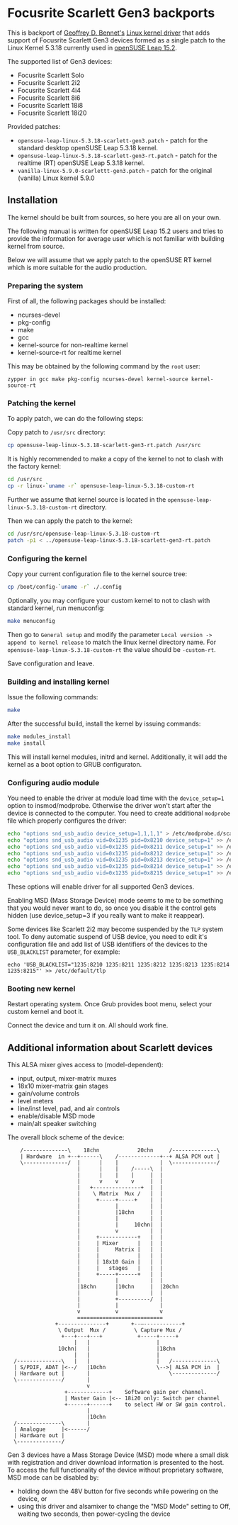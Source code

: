 # Focusrite Scarlett Gen3 backports

This is backport of [Geoffrey D. Bennet's](https://github.com/geoffreybennett)
[Linux kernel driver](https://github.com/geoffreybennett/scarlett-gen2)
that adds support of Focusrite Scarlett Gen3 devices formed as a single patch to the
Linux Kernel 5.3.18 currently used in [openSUSE Leap 15.2](https://www.opensuse.org/).

The supported list of Gen3 devices:

* Focusrite Scarlett Solo
* Focusrite Scarlett 2i2
* Focusrite Scarlett 4i4
* Focusrite Scarlett 8i6
* Focusrite Scarlett 18i8
* Focusrite Scarlett 18i20

Provided patches:

* ```opensuse-leap-linux-5.3.18-scarlett-gen3.patch``` - patch for the standard desktop openSUSE Leap 5.3.18 kernel.
* ```opensuse-leap-linux-5.3.18-scarlett-gen3-rt.patch``` - patch for the realtime (RT) openSUSE Leap 5.3.18 kernel.
* ```vanilla-linux-5.9.0-scarlettt-gen3.patch``` - patch for the original (vanilla) Linux kernel 5.9.0

## Installation

The kernel should be built from sources, so here you are all on your own.

The following manual is written for openSUSE Leap 15.2 users and tries to provide the
information for average user which is not familiar with building kernel from source.

Below we will assume that we apply patch to the openSUSE RT kernel which is more suitable for the audio production.

### Preparing the system

First of all, the following packages should be installed:

* ncurses-devel
* pkg-config
* make
* gcc
* kernel-source for non-realtime kernel
* kernel-source-rt for realtime kernel

This may be obtained by the following command by the ```root``` user:
```
zypper in gcc make pkg-config ncurses-devel kernel-source kernel-source-rt
```

### Patching the kernel

To apply patch, we can do the following steps:

Copy patch to ```/usr/src``` directory:
```bash
cp opensuse-leap-linux-5.3.18-scarlett-gen3-rt.patch /usr/src
```

It is highly recommended to make a copy of the kernel to not to clash with the factory kernel:
```bash
cd /usr/src
cp -r linux-`uname -r` opensuse-leap-linux-5.3.18-custom-rt
```

Further we assume that kernel source is located in the ```opensuse-leap-linux-5.3.18-custom-rt``` directory.

Then we can apply the patch to the kernel:
```bash
cd /usr/src/opensuse-leap-linux-5.3.18-custom-rt
patch -p1 < ../opensuse-leap-linux-5.3.18-scarlett-gen3-rt.patch
```

### Configuring the kernel

Copy your current configuration file to the kernel source tree:
```bash
cp /boot/config-`uname -r` ./.config
```

Optionally, you may configure your custom kernel to not to clash with standard kernel, run menuconfig:
```bash
make menuconfig
```

Then go to ```General setup``` and modify the parameter ```Local version -> append to kernel release``` to match the linux kernel
directory name. For ```opensuse-leap-linux-5.3.18-custom-rt``` the value should be ```-custom-rt```.

Save configuration and leave.

### Building and installing kernel

Issue the following commands:

```bash
make
```

After the successful build, install the kernel by issuing commands:
```bash
make modules_install
make install
```

This will install kernel modules, initrd and kernel. Additionally, it will add the kernel as a boot option to GRUB configuraton.

### Configuring audio module

You need to enable the driver at module load time with the ```device_setup=1``` option to insmod/modprobe. Otherwise the driver won't start
after the device is connected to the computer. You need to create additional ```modprobe``` file which properly configures the driver:

```bash
echo "options snd_usb_audio device_setup=1,1,1,1" > /etc/modprobe.d/scarlett-gen3.conf
echo "options snd_usb_audio vid=0x1235 pid=0x8210 device_setup=1" >> /etc/modprobe.d/scarlett-gen3.conf
echo "options snd_usb_audio vid=0x1235 pid=0x8211 device_setup=1" >> /etc/modprobe.d/scarlett-gen3.conf
echo "options snd_usb_audio vid=0x1235 pid=0x8212 device_setup=1" >> /etc/modprobe.d/scarlett-gen3.conf
echo "options snd_usb_audio vid=0x1235 pid=0x8213 device_setup=1" >> /etc/modprobe.d/scarlett-gen3.conf
echo "options snd_usb_audio vid=0x1235 pid=0x8214 device_setup=1" >> /etc/modprobe.d/scarlett-gen3.conf
echo "options snd_usb_audio vid=0x1235 pid=0x8215 device_setup=1" >> /etc/modprobe.d/scarlett-gen3.conf
```

These options will enable driver for all supported Gen3 devices.

Enabling MSD (Mass Storage Device) mode seems to me to be something that you would never want to do, so once you disable it the
control gets hidden (use device_setup=3 if you really want to make it reappear).

Some devices like Scarlett 2i2 may become suspended by the ```TLP``` system tool. To deny automatic suspend of USB device,
you need to edit it's configuration file and add list of USB identifiers of the devices to the ```USB_BLACKLIST``` parameter, 
for example:

```
echo 'USB_BLACKLIST="1235:8210 1235:8211 1235:8212 1235:8213 1235:8214 1235:8215"' >> /etc/default/tlp
```

### Booting new kernel

Restart operating system. Once Grub provides boot menu, select your custom kernel and boot it.

Connect the device and turn it on. All should work fine.

## Additional information about Scarlett devices

This ALSA mixer gives access to (model-dependent):
* input, output, mixer-matrix muxes
* 18x10 mixer-matrix gain stages
* gain/volume controls
* level meters
* line/inst level, pad, and air controls
* enable/disable MSD mode
* main/alt speaker switching

The overall block scheme of the device:

```
    /--------------\    18chn            20chn     /--------------\
    | Hardware  in +--+------\    /-------------+--+ ALSA PCM out |
    \--------------/  |      |    |             |  \--------------/
                      |      |    |    /-----\  |
                      |      |    |    |     |  |
                      |      v    v    v     |  |
                      |   +---------------+  |  |
                      |    \ Matrix  Mux /   |  |
                      |     +-----+-----+    |  |
                      |           |          |  |
                      |           |18chn     |  |
                      |           |          |  |
                      |           |     10chn|  |
                      |           v          |  |
                      |     +------------+   |  |
                      |     | Mixer      |   |  |
                      |     |     Matrix |   |  |
                      |     |            |   |  |
                      |     | 18x10 Gain |   |  |
                      |     |   stages   |   |  |
                      |     +-----+------+   |  |
                      |           |          |  |
                      |18chn      |10chn     |  |20chn
                      |           |          |  |
                      |           +----------/  |
                      |           |             |
                      v           v             v
                      ===========================
               +---------------+       +--—------------+
                \ Output  Mux /         \ Capture Mux /
                 +---+---+---+           +-----+-----+
                     |   |                     |
                10chn|   |                     |18chn
                     |   |                     |
  /--------------\   |   |                     |   /--------------\
  | S/PDIF, ADAT |<--/   |10chn                \-->| ALSA PCM in  |
  | Hardware out |       |                         \--------------/
  \--------------/       |
                         v
                  +-------------+    Software gain per channel.
                  | Master Gain |<-- 18i20 only: Switch per channel
                  +------+------+    to select HW or SW gain control.
                         |
                         |10chn
  /--------------\       |
  | Analogue     |<------/
  | Hardware out |
  \--------------/
```

Gen 3 devices have a Mass Storage Device (MSD) mode where a small
disk with registration and driver download information is presented
to the host. To access the full functionality of the device without
proprietary software, MSD mode can be disabled by:
* holding down the 48V button for five seconds while powering on the device, or
* using this driver and alsamixer to change the "MSD Mode" setting to Off, waiting
  two seconds, then power-cycling the device
